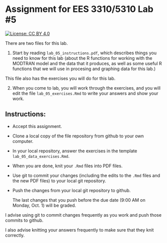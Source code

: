 # Assignment for EES 3310/5310 Lab #5

[![License: CC BY 4.0](https://img.shields.io/badge/License-CC%20BY%204.0-lightgrey.svg)](https://creativecommons.org/licenses/by/4.0/)

There are two files for this lab.

1. Start by reading `lab_05_instructions.pdf`, which describes things you need
to know for this lab (about the R functions for working with the MODTRAN model
and the data that it produces, as well as some useful R functions that we will
use in procesing and graphing data for this lab.)

This file also has the exercises you will do for this lab.

2. When you come to lab, you will work through the exercises, and you will
edit the file `lab_05_exercises.Rmd` to write your answers and show your
work.

## Instructions:

* Accept this assignment.
* Clone a local copy of the file repository from github to your
  own computer.
* In your local repository, answer the exercises in the template
  `lab_05_data_exercises.Rmd`.
* When you are done, knit your `.Rmd` files into PDF files.
* Use git to commit your changes (including the edits to the `.Rmd` files
  and the new PDF files) to your local git repository.
* Push the changes from your local git repository to github.

    The last changes that you push before the due date (9:00 AM on 
    Monday, Oct. 1) will be graded.

I advise using git to commit changes frequently as you work and push those commits
to github.

I also advise knitting your answers frequently to make sure that they 
knit correctly.
